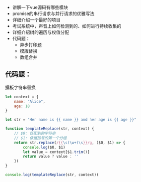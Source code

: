 * 讲解一下vue源码有哪些模块
* promise的串行请求与并行请求的优雅写法
* 详细介绍一个最好的项目
* 考试系统中，声音上如何检测到的、如何进行持续收集的
* 详细介绍树的遍历与权值分配
* 代码题：
  * 异步打印题
  * 模版替换
  * 数组合并

## 代码题：
摸板字符串替换

```JavaScript
let context = {
    name: "Alice",
    age: 18
}

let str = "Her name is {{ name }} and her age is {{ age }}"

function templateReplace(str, context) {
    // $0: 匹配到的字符串
    // $1: 依据括号的第一个分组
    return str.replace(/{{\s(\w+)\s}}/g, ($0, $1) => {
        console.log($0, $1)
        let value = context[$1.trim()]
        return value ? value : ''
    })
}

console.log(templateReplace(str, context))
```